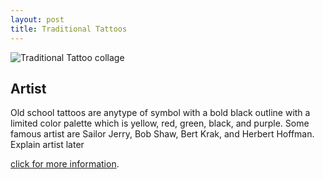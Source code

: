 ```yaml
---
layout: post
title: Traditional Tattoos  
---
```


![Traditional Tattoo collage](/IMAGE-FOLDER/IMG_5922.JPG)

## Artist 

Old school tattoos are anytype of symbol with a bold black outline with a limited color palette which is  yellow, red, green, black, and purple. 
Some famous artist are Sailor Jerry, Bob Shaw, Bert Krak, and Herbert Hoffman. Explain artist later


[click for more information](https://sailorjerry.com/en/tattoos/).
